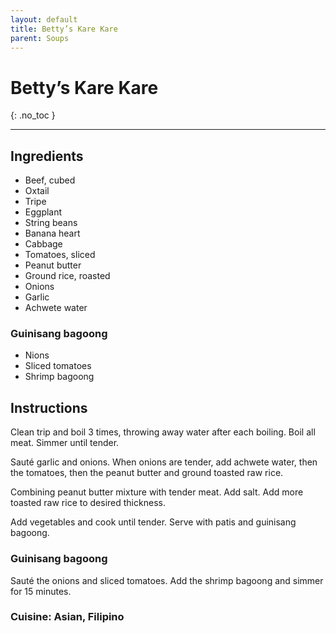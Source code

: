 ```yaml
---
layout: default
title: Betty’s Kare Kare
parent: Soups
---
```


# Betty’s Kare Kare
{: .no_toc }

---

## Ingredients
<ul>
	<li>Beef, cubed</li>
	<li>Oxtail</li>
	<li>Tripe</li>
	<li>Eggplant</li>
	<li>String beans</li>
	<li>Banana heart</li>
	<li>Cabbage</li>
	<li>Tomatoes, sliced</li>
	<li>Peanut butter</li>
	<li>Ground rice, roasted</li>
	<li>Onions</li>
	<li>Garlic</li>
	<li>Achwete water</li>
</ul>

### Guinisang bagoong
<ul>
	<li>Nions</li>
	<li>Sliced tomatoes</li>
	<li>Shrimp bagoong</li>
</ul>

## Instructions
Clean trip and boil 3 times, throwing away water after each boiling. Boil all meat. Simmer until tender.

Sauté garlic and onions. When onions are tender, add achwete water, then the tomatoes, then the peanut butter and ground toasted raw rice.

Combining peanut butter mixture with tender meat. Add salt. Add more toasted raw rice to desired thickness.

Add vegetables and cook until tender. Serve with patis and guinisang bagoong.

### Guinisang bagoong

Sauté the onions and sliced tomatoes. Add the shrimp bagoong and simmer for 15 minutes.


### Cuisine: Asian, Filipino